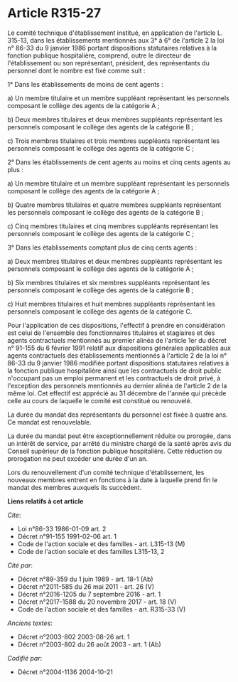 # Article R315-27

Le comité technique d'établissement institué, en application de l'article L. 315-13, dans les établissements mentionnés aux
3° à 6° de l'article 2 la loi n° 86-33 du 9 janvier 1986 portant dispositions statutaires relatives à la fonction publique
hospitalière, comprend, outre le directeur de l'établissement ou son représentant, président, des représentants du personnel
dont le nombre est fixé comme suit :

1° Dans les établissements de moins de cent agents :

a) Un membre titulaire et un membre suppléant représentant les personnels composant le collège des agents de la catégorie A ;

b) Deux membres titulaires et deux membres suppléants représentant les personnels composant le collège des agents de la
catégorie B ;

c) Trois membres titulaires et trois membres suppléants représentant les personnels composant le collège des agents de la
catégorie C ;

2° Dans les établissements de cent agents au moins et cinq cents agents au plus :

a) Un membre titulaire et un membre suppléant représentant les personnels composant le collège des agents de la catégorie A ;

b) Quatre membres titulaires et quatre membres suppléants représentant les personnels composant le collège des agents de la
catégorie B ;

c) Cinq membres titulaires et cinq membres suppléants représentant les personnels composant le collège des agents de la
catégorie C ;

3° Dans les établissements comptant plus de cinq cents agents :

a) Deux membres titulaires et deux membres suppléants représentant les personnels composant le collège des agents de la
catégorie A ;

b) Six membres titulaires et six membres suppléants représentant les personnels composant le collège des agents de la
catégorie B ;

c) Huit membres titulaires et huit membres suppléants représentant les personnels composant le collège des agents de la
catégorie C.

Pour l'application de ces dispositions, l'effectif à prendre en considération est celui de l'ensemble des fonctionnaires
titulaires et stagiaires et des agents contractuels mentionnés au premier alinéa de l'article 1er du décret n° 91-155 du 6
février 1991 relatif aux dispositions générales applicables aux agents contractuels des établissements mentionnés à l'article
2 de la loi n° 86-33 du 9 janvier 1986 modifiée portant dispositions statutaires relatives à la fonction publique
hospitalière ainsi que les contractuels de droit public n'occupant pas un emploi permanent et les contractuels de droit
privé, à l'exception des personnels mentionnés au dernier alinéa de l'article 2 de la même loi. Cet effectif est apprécié au
31 décembre de l'année qui précède celle au cours de laquelle le comité est constitué ou renouvelé.

La durée du mandat des représentants du personnel est fixée à quatre ans. Ce mandat est renouvelable.

La durée du mandat peut être exceptionnellement réduite ou prorogée, dans un intérêt de service, par arrêté du ministre
chargé de la santé après avis du Conseil supérieur de la fonction publique hospitalière. Cette réduction ou prorogation ne
peut excéder une durée d'un an.

Lors du renouvellement d'un comité technique d'établissement, les nouveaux membres entrent en fonctions à la date à laquelle
prend fin le mandat des membres auxquels ils succèdent.

**Liens relatifs à cet article**

_Cite_:

  - Loi n°86-33 1986-01-09 art. 2
  - Décret n°91-155 1991-02-06 art. 1
  - Code de l'action sociale et des familles - art. L315-13 (M)
  - Code de l'action sociale et des familles L315-13, 2

_Cité par_:

  - Décret n°89-359 du 1 juin 1989 - art. 18-1 (Ab)
  - Décret n°2011-585 du 26 mai 2011 - art. 26 (V)
  - Décret n°2016-1205 du 7 septembre 2016 - art. 1
  - Décret n°2017-1588 du 20 novembre 2017 - art. 18 (V)
  - Code de l'action sociale et des familles - art. R315-33 (V)

_Anciens textes_:

  - Décret n°2003-802 2003-08-26 art. 1
  - Décret n°2003-802 du 26 août 2003 - art. 1 (Ab)

_Codifié par_:

  - Décret n°2004-1136 2004-10-21
